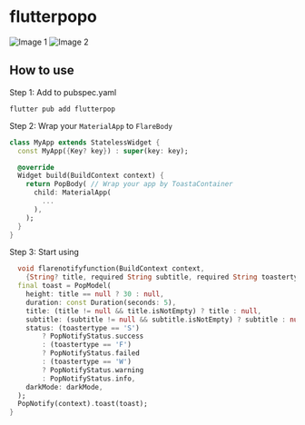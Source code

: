 # flutterpopo



 <img src="https://github.com/Moeed366/flarenotify/assets/101408316/97d8d1f2-cbad-4ab9-8c36-70d152fc407a" alt="Image 1">
 <img src="https://github.com/Moeed366/flarenotify/assets/101408316/192361ff-e50e-4fec-94c1-f25d2210e89e" alt="Image 2">


## How to use

Step 1: Add to pubspec.yaml

```
flutter pub add flutterpop
```

Step 2: Wrap your `MaterialApp` to `FlareBody`

```dart
class MyApp extends StatelessWidget {
  const MyApp({Key? key}) : super(key: key);

  @override
  Widget build(BuildContext context) {
    return PopBody( // Wrap your app by ToastaContainer
      child: MaterialApp(
        ...
      ),
    );
  }
}
```

Step 3: Start using

```dart
  void flarenotifyfunction(BuildContext context,
    {String? title, required String subtitle, required String toastertype}) {
  final toast = PopModel(
    height: title == null ? 30 : null,
    duration: const Duration(seconds: 5),
    title: (title != null && title.isNotEmpty) ? title : null,
    subtitle: (subtitle != null && subtitle.isNotEmpty) ? subtitle : null,
    status: (toastertype == 'S')
        ? PopNotifyStatus.success
        : (toastertype == 'F')
        ? PopNotifyStatus.failed
        : (toastertype == 'W')
        ? PopNotifyStatus.warning
        : PopNotifyStatus.info,
    darkMode: darkMode,
  );
  PopNotify(context).toast(toast);
}
```
